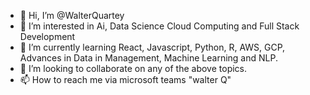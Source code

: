 - 👋 Hi, I’m @WalterQuartey
- 👀 I’m interested in Ai, Data Science Cloud Computing and Full Stack Development
- 🌱 I’m currently learning React, Javascript, Python, R, AWS, GCP, Advances in Data in Management, Machine Learning and NLP.
- 💞️ I’m looking to collaborate on any of the above topics.
- 📫 How to reach me via microsoft teams "walter Q"

<!---
WalterQuartey/WalterQuartey is a ✨ special ✨ repository because its `README.md` (this file) appears on your GitHub profile.
You can click the Preview link to take a look at your changes.
--->
